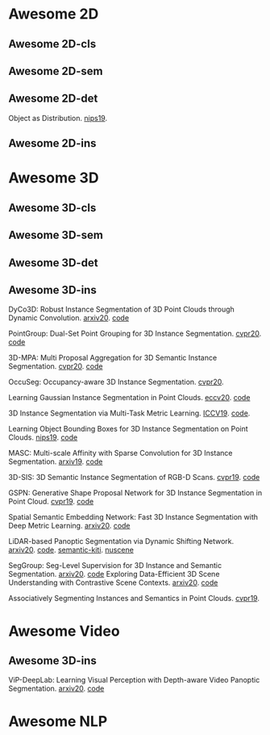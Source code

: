 # Awesome 2D

## Awesome 2D-cls

## Awesome 2D-sem

## Awesome 2D-det

Object as Distribution. [nips19](https://arxiv.org/pdf/1907.12929.pdf).

## Awesome 2D-ins

# Awesome 3D

## Awesome 3D-cls

## Awesome 3D-sem

## Awesome 3D-det

## Awesome 3D-ins

DyCo3D: Robust Instance Segmentation of 3D Point Clouds through Dynamic Convolution. [arxiv20](https://arxiv.org/pdf/2011.13328.pdf). [code](https://github.com/aim-uofa/DyCo3D)

PointGroup: Dual-Set Point Grouping for 3D Instance Segmentation. [cvpr20](https://arxiv.org/pdf/2004.01658.pdf). [code](https://github.com/Jia-Research-Lab/PointGroup)

3D-MPA: Multi Proposal Aggregation for 3D Semantic Instance Segmentation. [cvpr20](https://arxiv.org/pdf/2003.13867.pdf). [code](https://github.com/francisengelmann/3D-MPA)

OccuSeg: Occupancy-aware 3D Instance Segmentation. [cvpr20](https://arxiv.org/pdf/2003.06537.pdf). 

Learning Gaussian Instance Segmentation in Point Clouds. [eccv20](https://arxiv.org/pdf/2007.09860.pdf). [code](https://github.com/LiuShihHung/GICN)

3D Instance Segmentation via Multi-Task Metric Learning. [ICCV19](https://arxiv.org/pdf/1906.08650.pdf). [code](https://github.com/search?q=3D+Instance+Segmentation+via+Multi-Task+Metric+Learning).

Learning Object Bounding Boxes for 3D Instance Segmentation on Point Clouds. [nips19](https://arxiv.org/pdf/1906.01140.pdf). [code](https://github.com/Yang7879/3D-BoNet)

MASC: Multi-scale Affinity with Sparse Convolution for 3D Instance Segmentation. [arxiv19](https://arxiv.org/pdf/1902.04478.pdf). [code](https://github.com/art-programmer/MASC)

3D-SIS: 3D Semantic Instance Segmentation of RGB-D Scans. [cvpr19](https://arxiv.org/pdf/1812.07003.pdf). [code](https://github.com/Sekunde/3D-SIS)

GSPN: Generative Shape Proposal Network for 3D Instance Segmentation in Point Cloud. [cvpr19](https://arxiv.org/pdf/1812.03320.pdf). [code](https://github.com/ericyi/GSPN)

Spatial Semantic Embedding Network: Fast 3D Instance Segmentation with Deep Metric Learning. [arxiv20](https://arxiv.org/pdf/2007.03169.pdf). [code](https://github.com/96lives/ssen)

LiDAR-based Panoptic Segmentation via Dynamic Shifting Network. [arxiv20](). [code](https://github.com/hongfz16/DS-Net). [semantic-kiti](http://semantic-kitti.org/tasks.html#panseg). [nuscene](https://www.nuscenes.org/object-detection?externalData=all&mapData=all&modalities=Any)

SegGroup: Seg-Level Supervision for 3D Instance and Semantic Segmentation. [arxiv20](https://arxiv.org/pdf/2012.10217.pdf). [code](https://github.com/AnTao97/SegGroup)
Exploring Data-Efficient 3D Scene Understanding with Contrastive Scene Contexts. [arxiv20](https://arxiv.org/pdf/2012.09165.pdf). [code](https://github.com/WXinlong/ASIS)

Associatively Segmenting Instances and Semantics in Point Clouds. [cvpr19](https://arxiv.org/pdf/1902.09852.pdf). 

# Awesome Video

## Awesome 3D-ins
ViP-DeepLab: Learning Visual Perception with Depth-aware Video Panoptic Segmentation. [arxiv20](https://arxiv.org/pdf/2012.05258.pdf). [code](https://github.com/joe-siyuan-qiao/ViP-DeepLab)

# Awesome NLP




